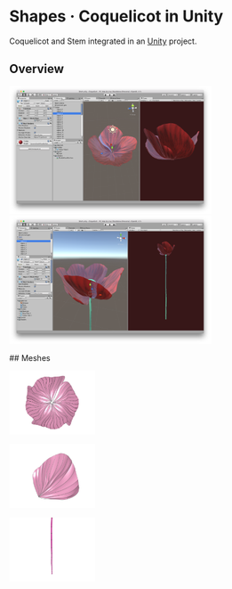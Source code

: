 # Shapes · Coquelicot in Unity

Coquelicot and Stem integrated in an <a href="http://unity3d.com" title="Unity Game Engine">Unity</a> project.

## Overview

<img src="../../3d/coquelicot/Coquelicot-and-Stem-in-Unity-01.png" title="Coquelicot and Stem (Unity project)" height="230" />
<img src="../../3d/coquelicot/Coquelicot-and-Stem-in-Unity-02.png" title="Coquelicot and Stem (Unity project)" height="230" />

## Meshes

<a href="../../3d/coquelicot/Coquelicot.obj"><img src="../../3d/coquelicot/Coquelicot.png" title="Coquelicot flower (mesh)" height="115" /></a>

<a href="../../3d/coquelicot/Coquelicot%20Petal%20Take%203.obj"><img src="../../3d/coquelicot/Coquelicot%20Petal%20Take%203.png" title="Coquelicot petal (mesh)" height="115" /></a>

<a href="../../3d/coquelicot/Stem%20Take%203.obj"><img src="../../3d/coquelicot/Stem%20Take%203.png" title="Coquelicot stem (mesh)" height="115" /></a>
